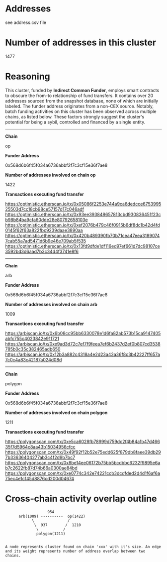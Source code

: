 # Addresses

see address.csv file

# Number of addresses in this cluster

1477

# Reasoning

This cluster, funded by **Indirect Common Funder**, employs smart contracts to obscure the from-to relationship of fund transfers. It contains over 20 addresses sourced from the snapshot database, none of which are initially labeled. The funder address originates from a non-CEX source. Notably, batch funding activities on this cluster has been observed across multiple chains, as listed below. These factors strongly suggest the cluster's potential for being a sybil, controlled and financed by a single entity.

---

**Chain**

op

**Funder Address**

0x568d6b6f45f034a6736abbf2f7c3cf15e36f7ae8

**Number of addresses involved on chain op**

1422

**Transactions executing fund transfer**

https://optimistic.etherscan.io/tx/0x05086f2253e744a9ca6dedcce675399525503d7cc18cb98ce57157d17c046adf
https://optimistic.etherscan.io/tx/0x93ee393848657813cbd930836451f23cb98b84ba9cfa60dde28e80792658103e
https://optimistic.etherscan.io/tx/0xef2076b479c46f0915b6df8dc1b42d4fd0145f62f63a822fbc9239daae3890aa
https://optimistic.etherscan.io/tx/0x420b489390fb70b71cea47eea31890747cab55a7ad5471d6b9e46e709ab5f535
https://optimistic.etherscan.io/tx/0x13fd9dfde1df116ed97ef661d7dc98107ce3592bd3d6aad7b3c34d4f3741e8f6

---

**Chain**

arb

**Funder Address**

0x568d6b6f45f034a6736abbf2f7c3cf15e36f7ae8

**Number of addresses involved on chain arb**

1009

**Transactions executing fund transfer**

https://arbiscan.io/tx/0x6b08cc95bb6330078e1d6fa82ab573b15ca9147405abfc755c4023842e911721
https://arbiscan.io/tx/0xe9ad3d72c7ef7f9feea7ef6b2437d2ef0b807cd3538785b0c35c382465adb650
https://arbiscan.io/tx/0x12b3a882c4318a4e2d23a43a36f8c3b42227ff657a7c0c4a83c42187a024d08d

---

**Chain**

polygon

**Funder Address**

0x568d6b6f45f034a6736abbf2f7c3cf15e36f7ae8

**Number of addresses involved on chain polygon**

1211

**Transactions executing fund transfer**

https://polygonscan.com/tx/0xe5ca6028fb78999d759dc2f4b84a1b47d46635f7d5964c8aa43b15034956cfcc
https://polygonscan.com/tx/0x49f92f12b52e75edd625f879db8faee39db297b33636404277ab3c4f2d9b7bc7
https://polygonscan.com/tx/0x8be14ee06172b75bb5bcdbbc6232f9895e6ab7c2622fb87d74b66a0300ae84bd
https://polygonscan.com/tx/0xe0774c342e74221ccb3dcdfded2d4d1f6af6a75ec4e1c145d8876cd200d04674

# Cross-chain activity overlap outline

                       954
          arb(1009) ----------  op(1422)
                \               /
                 \  937        /  1210
                  \           /
                  polygon(1211)


    A node represents cluster found on chain 'xxx' with it's size. An edge and its weight represents number of address overlap between two chains.
